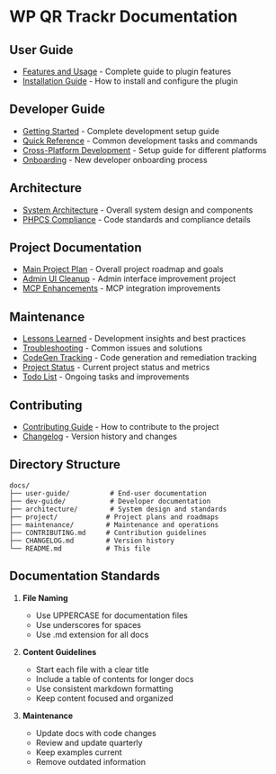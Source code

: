 # WP QR Trackr Documentation

## User Guide
- [Features and Usage](user-guide/FEATURES.md) - Complete guide to plugin features
- [Installation Guide](user-guide/INSTALLATION.md) - How to install and configure the plugin

## Developer Guide
- [Getting Started](dev-guide/GETTING_STARTED.md) - Complete development setup guide
- [Quick Reference](dev-guide/QUICK_REFERENCE.md) - Common development tasks and commands
- [Cross-Platform Development](dev-guide/CROSS_PLATFORM.md) - Setup guide for different platforms
- [Onboarding](dev-guide/ONBOARDING.md) - New developer onboarding process

## Architecture
- [System Architecture](architecture/ARCHITECTURE.md) - Overall system design and components
- [PHPCS Compliance](architecture/PHPCS_COMPLIANCE.md) - Code standards and compliance details

## Project Documentation
- [Main Project Plan](project/MAIN.md) - Overall project roadmap and goals
- [Admin UI Cleanup](project/ADMIN_CLEANUP.md) - Admin interface improvement project
- [MCP Enhancements](project/MCP_ENHANCEMENTS.md) - MCP integration improvements

## Maintenance
- [Lessons Learned](maintenance/LESSONS_LEARNED.md) - Development insights and best practices
- [Troubleshooting](maintenance/TROUBLESHOOTING.md) - Common issues and solutions
- [CodeGen Tracking](maintenance/CODEGEN_TRACKING.md) - Code generation and remediation tracking
- [Project Status](maintenance/STATUS.md) - Current project status and metrics
- [Todo List](maintenance/TODO.md) - Ongoing tasks and improvements

## Contributing
- [Contributing Guide](CONTRIBUTING.md) - How to contribute to the project
- [Changelog](CHANGELOG.md) - Version history and changes

## Directory Structure

```
docs/
├── user-guide/          # End-user documentation
├── dev-guide/           # Developer documentation
├── architecture/        # System design and standards
├── project/            # Project plans and roadmaps
├── maintenance/        # Maintenance and operations
├── CONTRIBUTING.md     # Contribution guidelines
├── CHANGELOG.md        # Version history
└── README.md           # This file
```

## Documentation Standards

1. **File Naming**
   - Use UPPERCASE for documentation files
   - Use underscores for spaces
   - Use .md extension for all docs

2. **Content Guidelines**
   - Start each file with a clear title
   - Include a table of contents for longer docs
   - Use consistent markdown formatting
   - Keep content focused and organized

3. **Maintenance**
   - Update docs with code changes
   - Review and update quarterly
   - Keep examples current
   - Remove outdated information 